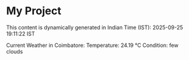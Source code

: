 # My Project

This content is dynamically generated in Indian Time (IST): 2025-09-25 19:11:22 IST


Current Weather in Coimbatore:
Temperature: 24.19 °C
Condition: few clouds
